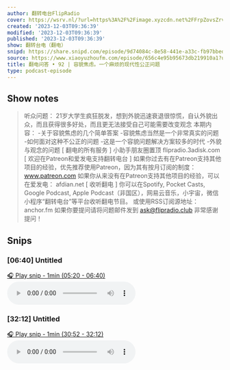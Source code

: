 ```yaml
---
author: 翻转电台FlipRadio
cover: https://wsrv.nl/?url=https%3A%2F%2Fimage.xyzcdn.net%2FFrpZovsZrvxDtV46Q3bdd9Ny5o6B&w=200&h=200
created: '2023-12-03T09:36:39'
modified: '2023-12-03T09:36:39'
published: '2023-12-03T09:36:39'
show: 翻转台电（翻电）
snipd: https://share.snipd.com/episode/9d74084c-8e58-441e-a33c-fb97bbed61cb
source: https://www.xiaoyuzhoufm.com/episode/656c4e95b95673db219910a1?utm_source=rss
title: 翻电问答 • 92 | 容貌焦虑。一个麻烦的现代性公正问题
type: podcast-episode
---
```



## Show notes
> 听众问题： 21岁大学生疯狂脱发，想到外貌迅速衰退很惊慌，自认外貌出众，而且获得很多好处，而且更无法接受自己可能需要改变观念  本期内容： -关于容貌焦虑的几个简单答案 -容貌焦虑当然是一个非常真实的问题 -如何面对这种不公正的问题 -这是一个容貌问题解决方案较多的时代 -外貌与观念的问题  [ 翻电的所有服务 ]  小助手朋友圈置顶  flipradio.3adisk.com   [ 欢迎在Patreon和爱发电支持翻转电台 ]  如果你过去有在Patreon支持其他项目的经验，优先推荐使用Patreon，因为其有按月订阅的制度：   www.patreon.com   如果你从来没有在Patreon支持其他项目的经验，可以在爱发电：  afdian.net   [ 收听翻电 ] 你可以在Spotify, Pocket Casts, Google Podcast, Apple Podcast（非国区），网易云音乐，小宇宙，微信小程序“翻转电台”等平台收听翻电节目。 或使用RSS订阅源地址： anchor.fm   如果你要提问请将问题邮件发到  ask@flipradio.club  非常感谢提问！

## Snips
### [06:40] Untitled
[🎧 Play snip - 1min️ (05:20 - 06:40)](https://share.snipd.com/snip/4d1e779f-875c-49c3-97a3-e3204c64b8eb)
<audio controls> <source src="https://dts-api.xiaoyuzhoufm.com/track/5e4ff468418a84a046973375/656c4e95b95673db219910a1/media.xyzcdn.net/lkphRdMHqZfy3Afmekv5kOvAvUk1.m4a#t=05:20,06:40"> </audio>
### [32:12] Untitled
[🎧 Play snip - 1min️ (30:52 - 32:12)](https://share.snipd.com/snip/5df9b9fa-9b53-4a63-832c-d176c44c648a)
<audio controls> <source src="https://dts-api.xiaoyuzhoufm.com/track/5e4ff468418a84a046973375/656c4e95b95673db219910a1/media.xyzcdn.net/lkphRdMHqZfy3Afmekv5kOvAvUk1.m4a#t=30:52,32:12"> </audio>

